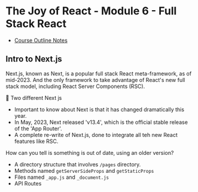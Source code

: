 # The Joy of React - Module 6 - Full Stack React

- [Course Outline Notes](../course-notes.md)

## Intro to Next.js

Next.js, known as Next, is a popular full stack React meta-framework, as of mid-2023. And the only framework to take advantage of React's new full stack model, including React Server Components (RSC).

📔 Two different Next js

- Important to know about Next is that it has changed dramatically this year.
- In May, 2023, Next released 'v13.4', which is the official stable release of the 'App Router'.
- A complete re-write of Next.js, done to integrate all teh new React features like RSC.

How can you tell is something is out of date, using an older version?

- A directory structure that involves `/pages` directory.
- Methods named `getServerSideProps` and `getStaticProps`
- Files named `_app.js` and `_document.js`
- API Routes

